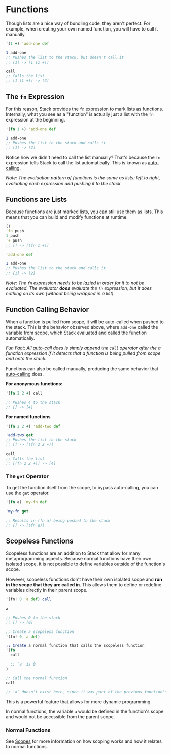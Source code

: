 # Functions

Though lists are a nice way of bundling code, they aren't perfect. For example, when creating your own named function, you will have to call it manually.

```clojure
'(1 +) 'add-one def

1 add-one
;; Pushes the list to the stack, but doesn't call it
;; [1] -> [1 (1 +)]

call
;; Calls the list
;; [1 (1 +)] -> [2]
```

## The `fn` Expression

For this reason, Stack provides the `fn` expression to mark lists as functions. Internally, what you see as a "function" is actually just a list with the `fn` expression at the beginning.

```clojure
'(fn 1 +) 'add-one def

1 add-one
;; Pushes the list to the stack and calls it
;; [1] -> [2]
```

Notice how we didn't need to call the list manually? That's because the `fn` expression tells Stack to call the list automatically. This is known as [auto-calling](../glossary#auto-calling).

*Note: The evaluation pattern of functions is the same as lists: left to right, evaluating each expression and pushing it to the stack.*

## Functions are Lists

Because functions are just marked lists, you can still use them as lists. This means that you can build and modify functions at runtime.

```clojure
()
'fn push
1 push
'+ push
;; [] -> [(fn 1 +)]

'add-one def

1 add-one
;; Pushes the list to the stack and calls it
;; [1] -> [2]
```

*Note: The `fn` expression needs to be [lazied](../glossary#laziness) in order for it to not be evaluated. The evaluator **does** evaluate the `fn` expression, but it does nothing on its own (without being wrapped in a list).*

## Function Calling Behavior

When a function is pulled from scope, it will be auto-called when pushed to the stack. This is the behavior observed above, where `add-one` called the variable from scope, which Stack evaluated and called the function automatically.

*Fun Fact: All [auto-call](../glossary#auto-calling) does is simply append the `call` operator after the a function expression if it detects that a function is being pulled from scope and onto the stack.*

Functions can also be called manually, producing the same behavior that [auto-calling](../glossary#auto-calling) does.

**For anonymous functions:**
```clojure
'(fn 2 2 +) call

;; Pushes 4 to the stack
;; [] -> [4]
```

**For named functions**
```clojure
'(fn 2 2 +) 'add-two def

'add-two get
;; Pushes the list to the stack
;; [] -> [(fn 2 2 +)]

call
;; Calls the list
;; [(fn 2 2 +)] -> [4]
```

### The `get` Operator

To get the function itself from the scope, to bypass auto-calling, you can use the `get` operator.

```clojure
'(fn a) 'my-fn def

'my-fn get

;; Results in (fn a) being pushed to the stack
;; [] -> [(fn a)]
```

## Scopeless Functions

Scopeless functions are an addition to Stack that allow for many metaprogramming aspects. Because normal functions have their own isolated scope, it is not possible to define variables outside of the function's scope.

However, scopeless functions don't have their own isolated scope and **run in the scope that they are called in**. This allows them to define or redefine variables directly in their parent scope.

```clojure
'(fn! 0 'a def) call

a

;; Pushes 0 to the stack
;; [] -> [0]
```

```clojure
;; Create a scopeless function
'(fn! 0 'a def)

;; Create a normal function that calls the scopeless function
'(fn
  call

  ;; `a` is 0
)

;; Call the normal function
call

;; `a` doesn't exist here, since it was part of the previous function's scope
```

This is a powerful feature that allows for more dynamic programming.

In normal functions, the variable `a` would be defined in the function's scope and would not be accessible from the parent scope.

### Normal Functions

See [Scopes](../introduction/scopes) for more information on how scoping works and how it relates to normal functions.